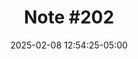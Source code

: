 ---
date: 2025-02-08 12:54:25-05:00
description: ''
draft: false
original_url: https://harper.micro.blog/2025/02/08/115425.html
sub_title: Untitled
title: 'Note #202'
translationKey: 'Note #202'
---